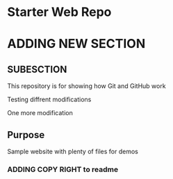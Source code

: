 # Starter Web Repo
# ADDING NEW SECTION
## SUBESCTION
This repository is for showing how Git and GitHub work

Testing diffrent modifications

One more modification
## Purpose

Sample website with plenty of files for demos
### ADDING COPY RIGHT to readme
